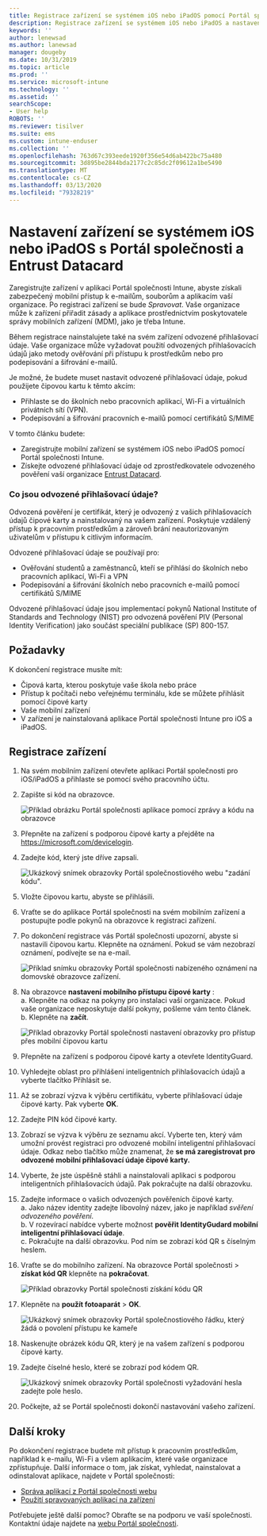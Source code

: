```yaml
---
title: Registrace zařízení se systémem iOS nebo iPadOS pomocí Portál společnosti Intune a Entrust Datacard
description: Registrace zařízení se systémem iOS nebo iPadOS a nastavení odvozeného ověřování přihlašovacích údajů pomocí Entrust Datacard.
keywords: ''
author: lenewsad
ms.author: lanewsad
manager: dougeby
ms.date: 10/31/2019
ms.topic: article
ms.prod: ''
ms.service: microsoft-intune
ms.technology: ''
ms.assetid: ''
searchScope:
- User help
ROBOTS: ''
ms.reviewer: tisilver
ms.suite: ems
ms.custom: intune-enduser
ms.collection: ''
ms.openlocfilehash: 763d67c393eede1920f356e54d6ab422bc75a480
ms.sourcegitcommit: 3d895be2844bda2177c2c85dc2f09612a1be5490
ms.translationtype: MT
ms.contentlocale: cs-CZ
ms.lasthandoff: 03/13/2020
ms.locfileid: "79328219"
---
```

# <a name="set-up-ios-or-ipados-device-with-company-portal-and-entrust-datacard"></a>Nastavení zařízení se systémem iOS nebo iPadOS s Portál společnosti a Entrust Datacard

Zaregistrujte zařízení v aplikaci Portál společnosti Intune, abyste získali zabezpečený mobilní přístup k e-mailům, souborům a aplikacím vaší organizace. Po registraci zařízení se bude *Spravovat*. Vaše organizace může k zařízení přiřadit zásady a aplikace prostřednictvím poskytovatele správy mobilních zařízení (MDM), jako je třeba Intune.  

Během registrace nainstalujete také na svém zařízení odvozené přihlašovací údaje. Vaše organizace může vyžadovat použití odvozených přihlašovacích údajů jako metody ověřování při přístupu k prostředkům nebo pro podepisování a šifrování e-mailů. 

Je možné, že budete muset nastavit odvozené přihlašovací údaje, pokud použijete čipovou kartu k těmto akcím:  

* Přihlaste se do školních nebo pracovních aplikací, Wi-Fi a virtuálních privátních sítí (VPN).
* Podepisování a šifrování pracovních e-mailů pomocí certifikátů S/MIME  

V tomto článku budete:  

   * Zaregistrujte mobilní zařízení se systémem iOS nebo iPadOS pomocí Portál společnosti Intune.  
   * Získejte odvozené přihlašovací údaje od zprostředkovatele odvozeného pověření vaší organizace [Entrust Datacard](https://www.entrustdatacard.com/).  

### <a name="what-are-derived-credentials"></a>Co jsou odvozené přihlašovací údaje?  
Odvozená pověření je certifikát, který je odvozený z vašich přihlašovacích údajů čipové karty a nainstalovaný na vašem zařízení. Poskytuje vzdálený přístup k pracovním prostředkům a zároveň brání neautorizovaným uživatelům v přístupu k citlivým informacím.  

Odvozené přihlašovací údaje se používají pro: 
* Ověřování studentů a zaměstnanců, kteří se přihlásí do školních nebo pracovních aplikací, Wi-Fi a VPN
* Podepisování a šifrování školních nebo pracovních e-mailů pomocí certifikátů S/MIME

Odvozené přihlašovací údaje jsou implementací pokynů National Institute of Standards and Technology (NIST) pro odvozená pověření PIV (Personal Identity Verification) jako součást speciální publikace (SP) 800-157.  

## <a name="prerequisites"></a>Požadavky

 K dokončení registrace musíte mít:

* Čipová karta, kterou poskytuje vaše škola nebo práce
* Přístup k počítači nebo veřejnému terminálu, kde se můžete přihlásit pomocí čipové karty
* Vaše mobilní zařízení
* V zařízení je nainstalovaná aplikace Portál společnosti Intune pro iOS a iPadOS.  


## <a name="enroll-device"></a>Registrace zařízení  
1. Na svém mobilním zařízení otevřete aplikaci Portál společnosti pro iOS/iPadOS a přihlaste se pomocí svého pracovního účtu.  

2. Zapište si kód na obrazovce.  

    ![Příklad obrázku Portál společnosti aplikace pomocí zprávy a kódu na obrazovce](./media/copy-code-intercede.png)   

3. Přepněte na zařízení s podporou čipové karty a přejděte na https://microsoft.com/devicelogin. 
4. Zadejte kód, který jste dříve zapsali.  

    ![Ukázkový snímek obrazovky Portál společnostiového webu "zadání kódu".](./media/enter-code-intercede.png)   

5. Vložte čipovou kartu, abyste se přihlásili.   
6. Vraťte se do aplikace Portál společnosti na svém mobilním zařízení a postupujte podle pokynů na obrazovce k registraci zařízení.  
7. Po dokončení registrace vás Portál společnosti upozorní, abyste si nastavili čipovou kartu. Klepněte na oznámení. Pokud se vám nezobrazí oznámení, podívejte se na e-mail.   

    ![Příklad snímku obrazovky Portál společnosti nabízeného oznámení na domovské obrazovce zařízení.](./media/action-required-in-app-intercede.png)  

8. Na obrazovce **nastavení mobilního přístupu čipové karty** :   
    a. Klepněte na odkaz na pokyny pro instalaci vaší organizace. Pokud vaše organizace neposkytuje další pokyny, pošleme vám tento článek.  
    b. Klepněte na **začít**.  

    ![Příklad obrazovky Portál společnosti nastavení obrazovky pro přístup přes mobilní čipovou kartu](./media/smart-card-info-intercede.png)

9. Přepněte na zařízení s podporou čipové karty a otevřete IdentityGuard. 
10. Vyhledejte oblast pro přihlášení inteligentních přihlašovacích údajů a vyberte tlačítko Přihlásit se.  
11. Až se zobrazí výzva k výběru certifikátu, vyberte přihlašovací údaje čipové karty. Pak vyberte **OK**. 
12. Zadejte PIN kód čipové karty.  
13. Zobrazí se výzva k výběru ze seznamu akcí. Vyberte ten, který vám umožní provést registraci pro odvozené mobilní inteligentní přihlašovací údaje. Odkaz nebo tlačítko může znamenat, že **se má zaregistrovat pro odvozené mobilní přihlašovací údaje čipové karty.**  
14. Vyberte, že jste úspěšně stáhli a nainstalovali aplikaci s podporou inteligentních přihlašovacích údajů. Pak pokračujte na další obrazovku.   
15. Zadejte informace o vašich odvozených pověřeních čipové karty.  
    a. Jako název identity zadejte libovolný název, jako je například *svěření odvozeného pověření*.  
    b. V rozevírací nabídce vyberte možnost **pověřit IdentityGudard mobilní inteligentní přihlašovací údaje**.  
    c. Pokračujte na další obrazovku. Pod ním se zobrazí kód QR s číselným heslem.  

16. Vraťte se do mobilního zařízení. Na obrazovce Portál společnosti > **získat kód QR** klepněte na **pokračovat**. 

    ![Příklad obrazovky Portál společnosti získání kódu QR](./media/get-qr-code-intercede.png)  
17. Klepněte na **použít fotoaparát** > **OK**.  

    ![Ukázkový snímek obrazovky Portál společnostiového řádku, který žádá o povolení přístupu ke kameře](./media/allow-cp-camera-access-intercede.png)  
18. Naskenujte obrázek kódu QR, který je na vašem zařízení s podporou čipové karty.  
19. Zadejte číselné heslo, které se zobrazí pod kódem QR.  

    ![Ukázkový snímek obrazovky Portál společnosti vyžadování hesla zadejte pole heslo.](./media/enter-password-derived-credentials.png)   

20. Počkejte, až se Portál společnosti dokončí nastavování vašeho zařízení.  


## <a name="next-steps"></a>Další kroky  
Po dokončení registrace budete mít přístup k pracovním prostředkům, například k e-mailu, Wi-Fi a všem aplikacím, které vaše organizace zpřístupňuje. Další informace o tom, jak získat, vyhledat, nainstalovat a odinstalovat aplikace, najdete v Portál společnosti:

* [Správa aplikací z Portál společnosti webu](manage-apps-cpweb.md)  
* [Použití spravovaných aplikací na zařízení](use-managed-apps-on-your-device-ios.md)  

Potřebujete ještě další pomoc? Obraťte se na podporu ve vaší společnosti. Kontaktní údaje najdete na [webu Portál společnosti](https://go.microsoft.com/fwlink/?linkid=2010980).  
